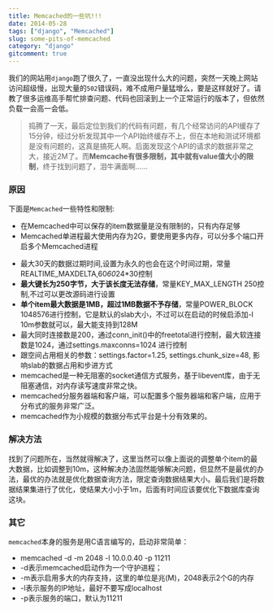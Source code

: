 ```yaml
---
title: Memcached的一些坑!!!
date: 2014-05-28
tags: ["django", "Memcached"]
slug: some-pits-of-memcached
category: "django"
gitcomment: true
---
```


我们的网站用`django`跑了很久了，一直没出现什么大的问题，突然一天晚上网站访问超级慢，出现大量的`502`错误码，难不成用户量猛增么，要是这样就好了。请教了很多运维高手帮忙排查问题、代码也回滚到上一个正常运行的版本了，但依然负载一会高一会低。

> 捣腾了一天，最后定位到我们的代码有问题，有几个经常访问的API缓存了15分钟，经过分析发现其中一个API始终缓存不上，但在本地和测试环境都是没有问题的，这真是搞死人啊。后面发现这个API的请求的数据非常之大，接近2M了。而**Memcache有很多限制，其中就有value值大小的限制**，终于找到问题了，泪牛满面啊......

<!--more-->

### 原因
下面是`Memcached`一些特性和限制:

* 在Memcached中可以保存的item数据量是没有限制的，只有内存足够
* Memcached单进程最大使用内存为2G，要使用更多内存，可以分多个端口开启多个Memcached进程
- 最大30天的数据过期时间,设置为永久的也会在这个时间过期，常量REALTIME_MAXDELTA,60*60*24*30控制
- **最大键长为250字节，大于该长度无法存储**，常量KEY_MAX_LENGTH 250控制,不过可以更改源码进行设置
- **单个item最大数据是1MB，超过1MB数据不予存储**，常量POWER_BLOCK 1048576进行控制，它是默认的slab大小，不过可以在启动的时候启添加-I 10m参数就可以，最大能支持到128M
- 最大同时连接数是200，通过conn_init()中的freetotal进行控制，最大软连接数是1024，通过settings.maxconns=1024 进行控制
- 跟空间占用相关的参数：settings.factor=1.25, settings.chunk_size=48, 影响slab的数据占用和步进方式
- memcached是一种无阻塞的socket通信方式服务，基于libevent库，由于无阻塞通信，对内存读写速度非常之快。
- memcached分服务器端和客户端，可以配置多个服务器端和客户端，应用于分布式的服务非常广泛。
- memcached作为小规模的数据分布式平台是十分有效果的。


### 解决方法
找到了问题所在，当然就得解决了，这里当然可以像上面说的调整单个item的最大数据，比如调整到10m，这种解决办法固然能够解决问题，但显然不是最优的办法，最优的办法就是优化数据查询方法，限定查询数据结果大小。最后我们是将数据结果集进行了优化，使结果大小小于1m，后面有时间应该要优化下数据库查询这块。

### 其它

`memcached`本身的服务是用C语言编写的，启动非常简单：

- memcached -d -m 2048 -l 10.0.0.40 -p 11211
- -d表示memcached启动作为一个守护进程；
- -m表示启用多大的内存支持，这里的单位是兆(M)，2048表示2个G的内存
- -l表示服务的IP地址，最好不要写成localhost
- -p表示服务的端口，默认为11211


<!--adsense-self-->

